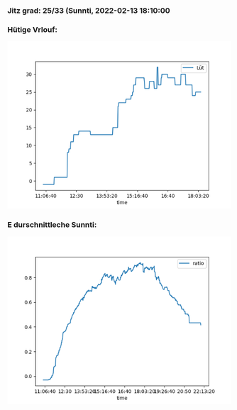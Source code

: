 ### Jitz grad: 25/33 (Sunnti, 2022-02-13 18:10:00

### Hütige Vrlouf:
![Graph](Today.png)

### E durschnittleche Sunnti:
![Graph](Sunnti.png)